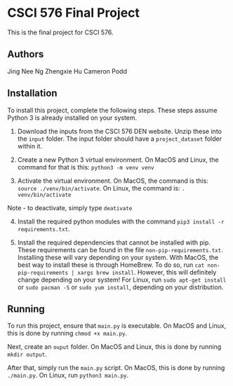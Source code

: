 # CSCI 576 Final Project

This is the final project for CSCI 576.

## Authors

Jing Nee Ng
Zhengxie Hu
Cameron Podd

## Installation

To install this project, complete the following steps. These steps assume Python 3
is already installed on your system.

1.  Download the inputs from the CSCI 576 DEN website. Unzip these into the `input` folder.
    The input folder should have a `project_dataset` folder within it.

2.  Create a new Python 3 virtual environment. On MacOS and Linux, the command for that is this:
    `python3 -m venv venv`

3.  Activate the virtual environment. On MacOS, the command is this:
    `source ./venv/bin/activate`. On Linux, the command is: `. venv/bin/activate`

Note - to deactivate, simply type `deativate`

4.  Install the required python modules with the command `pip3 install -r requirements.txt`.

5.  Install the required dependencies that cannot be installed with pip. These requirements
    can be found in the file `non-pip-requirements.txt`. Installing these will vary depending
    on your system. With MacOS, the best way to install these is through HomeBrew. To do so,
    run `cat non-pip-requirements | xargs brew install`. However, this will definitely change
    depending on your system! For Linux, run `sudo apt-get install` or `sudo pacman -S` or 
    `sudo yum install`, depending on your distribution.
    

## Running

To run this project, ensure that `main.py` is executable. On MacOS and Linux, this is
done by running `chmod +x main.py`.

Next, create an `ouput` folder. On MacOS and Linux, this is done by running `mkdir output`.

After that, simply run the `main.py` script. On MacOS, this is done by running `./main.py`. On Linux, run `python3 main.py`.

